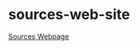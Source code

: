 # sources-web-site

[Sources Webpage](https://marilyn-n.github.io/sources-web-site/sources-2020.html)
